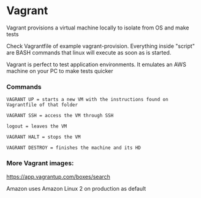 # Vagrant
Vagrant provisions a virtual machine locally to isolate from OS and make tests

Check Vagrantfile of example vagrant-provision. Everything inside "script" are BASH commands that linux will execute as soon as is started.

Vagrant is perfect to test application environments. It emulates an AWS machine on your PC to make tests quicker

### Commands
<code>VAGRANT UP = starts a new VM with the instructions found on Vagrantfile of that folder</code>

<code>VAGRANT SSH = access the VM through SSH</code>

<code>logout = leaves the VM</code>

<code>VAGRANT HALT = stops the VM</code>

<code>VAGRANT DESTROY = finishes the machine and its HD</code>

### More Vagrant images:

https://app.vagrantup.com/boxes/search

Amazon uses Amazon Linux 2 on production as default
